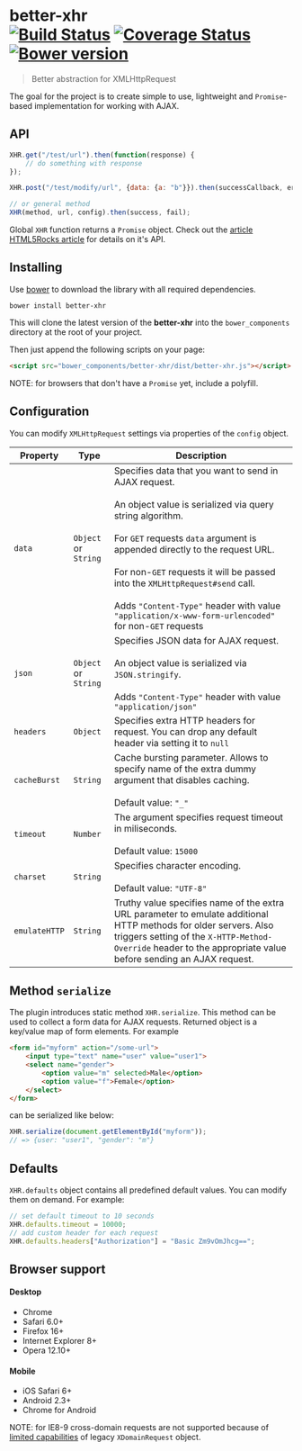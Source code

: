 # better-xhr<br>[![Build Status][travis-image]][travis-url] [![Coverage Status][coveralls-image]][coveralls-url] [![Bower version][bower-image]][bower-url]
> Better abstraction for XMLHttpRequest

The goal for the project is to create simple to use, lightweight and `Promise`-based implementation for working with AJAX.

## API

```js
XHR.get("/test/url").then(function(response) {
    // do something with response
});

XHR.post("/test/modify/url", {data: {a: "b"}}).then(successCallback, errorCallback);

// or general method
XHR(method, url, config).then(success, fail);
```

Global `XHR` function returns a `Promise` object. Check out the [article HTML5Rocks article](http://www.html5rocks.com/en/tutorials/es6/promises/) for details on it's API.

## Installing
Use [bower](http://bower.io/) to download the library with all required dependencies.

    bower install better-xhr

This will clone the latest version of the __better-xhr__ into the `bower_components` directory at the root of your project.

Then just append the following scripts on your page:

```html
<script src="bower_components/better-xhr/dist/better-xhr.js"></script>
```

NOTE: for browsers that don't have a `Promise` yet, include a polyfill.

## Configuration
You can modify `XMLHttpRequest` settings via properties of the `config` object.

| Property | Type    | Description |
| -------- | ------- | ----------- | 
| `data`   | `Object` or `String`| Specifies data that you want to send in AJAX request.<br><br>An object value is serialized via query string algorithm.<br><br>For `GET` requests `data` argument is appended directly to the request URL.<br><br>For non-`GET` requests it will be passed into the `XMLHttpRequest#send` call.<br><br>Adds `"Content-Type"` header with value `"application/x-www-form-urlencoded"` for non-`GET` requests</li> 
| `json`   | `Object` or `String` | Specifies JSON data for AJAX request.<br><br>An object value is serialized via `JSON.stringify`. <br><br>Adds `"Content-Type"` header with value `"application/json"`
| `headers` | `Object` | Specifies extra HTTP headers for request. You can drop any default header via setting it to `null`
| `cacheBurst` | `String` | Cache bursting parameter. Allows to specify name of the extra dummy argument that disables caching.<br><br>Default value: `"_"`
| `timeout` | `Number` | The argument specifies request timeout in miliseconds.<br><br>Default value: `15000`
| `charset` | `String` | Specifies character encoding.<br><br>Default value: `"UTF-8"`
| `emulateHTTP` | `String` | Truthy value specifies name of the extra URL parameter to emulate additional HTTP methods for older servers. Also triggers setting of the `X-HTTP-Method-Override` header to the appropriate value before sending an AJAX request.

## Method `serialize`
The plugin introduces static method `XHR.serialize`. This method can be used to collect a form data for AJAX requests. Returned object is a key/value map of form elements. For example

```html
<form id="myform" action="/some-url">
    <input type="text" name="user" value="user1">
    <select name="gender">
        <option value="m" selected>Male</option>
        <option value="f">Female</option>
    </select>
</form>
```

can be serialized like below:

```js
XHR.serialize(document.getElementById("myform"));
// => {user: "user1", "gender": "m"}
```

## Defaults
`XHR.defaults` object contains all predefined default values. You can modify them on demand. For example:

```js
// set default timeout to 10 seconds
XHR.defaults.timeout = 10000; 
// add custom header for each request
XHR.defaults.headers["Authorization"] = "Basic Zm9vOmJhcg==";
```

## Browser support
#### Desktop
* Chrome
* Safari 6.0+
* Firefox 16+
* Internet Explorer 8+
* Opera 12.10+

#### Mobile
* iOS Safari 6+
* Android 2.3+
* Chrome for Android

NOTE: for IE8-9 cross-domain requests are not supported because of [limited capabilities](http://blogs.msdn.com/b/ieinternals/archive/2010/05/13/xdomainrequest-restrictions-limitations-and-workarounds.aspx) of legacy `XDomainRequest` object.

[travis-url]: http://travis-ci.org/chemerisuk/better-xhr
[travis-image]: http://img.shields.io/travis/chemerisuk/better-xhr/master.svg

[coveralls-url]: https://coveralls.io/r/chemerisuk/better-xhr
[coveralls-image]: http://img.shields.io/coveralls/chemerisuk/better-xhr/master.svg

[bower-url]: https://github.com/chemerisuk/better-xhr
[bower-image]: http://img.shields.io/bower/v/better-xhr.svg

